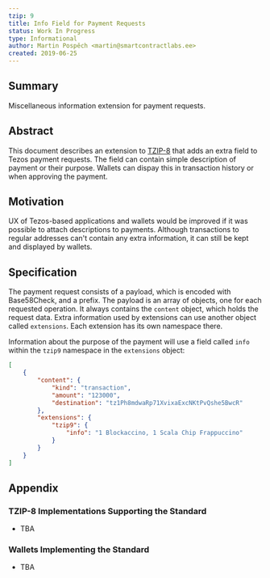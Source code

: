 ```yaml
---
tzip: 9
title: Info Field for Payment Requests
status: Work In Progress
type: Informational
author: Martin Pospěch <martin@smartcontractlabs.ee>
created: 2019-06-25
---
```


## Summary

Miscellaneous information extension for payment requests.

## Abstract

This document describes an extension to [TZIP-8](/proposals/tzip-8/tzip-8.md) that adds an extra field to Tezos payment requests. The field can contain simple description of payment or their purpose. Wallets can dispay this in transaction history or when approving the payment.

## Motivation

UX of Tezos-based applications and wallets would be improved if it was possible to attach descriptions to payments. Although transactions to regular addresses can't contain any extra information, it can still be kept and displayed by wallets.

## Specification

The payment request consists of a payload, which is encoded with Base58Check, and a prefix. The payload is an array of objects, one for each requested operation. It always contains the `content` object, which holds the request data. Extra information used by extensions can use another object called `extensions`. Each extension has its own namespace there.

Information about the purpose of the payment will use a field called `info` within the `tzip9` namespace in the `extensions` object:

```json
[
    {
        "content": {
            "kind": "transaction",
            "amount": "123000",
            "destination": "tz1Ph8mdwaRp71XvixaExcNKtPvQshe5BwcR"
        },
        "extensions": {
            "tzip9": {
                "info": "1 Blockaccino, 1 Scala Chip Frappuccino"
            }
        }
    }
]
```

## Appendix

### TZIP-8 Implementations Supporting the Standard
* TBA

### Wallets Implementing the Standard
* TBA
